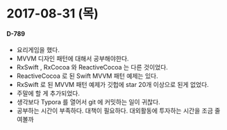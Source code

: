 # 2017-08-31 (목) 

#### D-789



- 요리게임을 했다.
- MVVM 디자인 패턴에 대해서 공부해야한다.
- RxSwift , RxCocoa 와 ReactiveCocoa 는 다른 것이었다.
- ReactiveCocoa 로 된 Swift MVVM 패턴 예제는 있다.
- RxSwift 로 된 MVVM 패턴 예제가 깃헙에 star 20개 이상으로 된게 없었다.
- 주말에 할 게 추가되었다.
- 생각보다 Typora 를 열어서 git 에 커밋하는 일이 귀찮다.
- 공부하는 시간이 부족하다. 대책이 필요하다. 대외활동에 투자하는 시간을 조금 줄여볼까